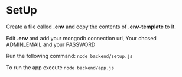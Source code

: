 # SetUp

Create a file called **.env** and copy the contents of **.env-template** to It.

Edit **.env** and add your mongodb connection url, Your chosed ADMIN_EMAIL and your PASSWORD

Run the following command: `node backend/setup.js`

To run the app execute `node backend/app.js`
